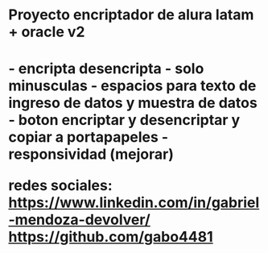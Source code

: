 <h1>Proyecto encriptador de alura latam + oracle v2<h1>
- encripta desencripta
- solo minusculas
- espacios para texto de ingreso de datos y muestra de datos
- boton encriptar y desencriptar y copiar a portapapeles
- responsividad (mejorar)

redes sociales:
https://www.linkedin.com/in/gabriel-mendoza-devolver/
https://github.com/gabo4481
